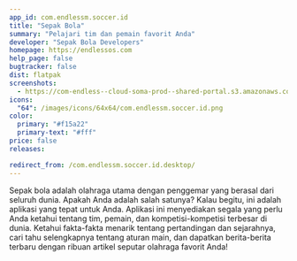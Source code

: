 ```yaml
---
app_id: com.endlessm.soccer.id
title: "Sepak Bola"
summary: "Pelajari tim dan pemain favorit Anda"
developer: "Sepak Bola Developers"
homepage: https://endlessos.com
help_page: false
bugtracker: false
dist: flatpak
screenshots:
  - https://com-endless--cloud-soma-prod--shared-portal.s3.amazonaws.com/apps.294.screenshots.6d2ea2c4-4382-415f-ba41-92347b6b6fde_201810232113033030.png
icons:
  "64": /images/icons/64x64/com.endlessm.soccer.id.png
color:
  primary: "#f15a22"
  primary-text: "#fff"
price: false
releases:

redirect_from: /com.endlessm.soccer.id.desktop/
---
```


<p>Sepak bola adalah olahraga utama dengan penggemar yang berasal dari seluruh dunia. Apakah Anda adalah salah satunya? Kalau begitu, ini adalah aplikasi yang tepat untuk Anda. Aplikasi ini menyediakan segala yang perlu Anda ketahui tentang tim, pemain, dan kompetisi-kompetisi terbesar di dunia. Ketahui fakta-fakta menarik tentang pertandingan dan sejarahnya, cari tahu selengkapnya tentang aturan main, dan dapatkan berita-berita terbaru dengan ribuan artikel seputar olahraga favorit Anda!</p>